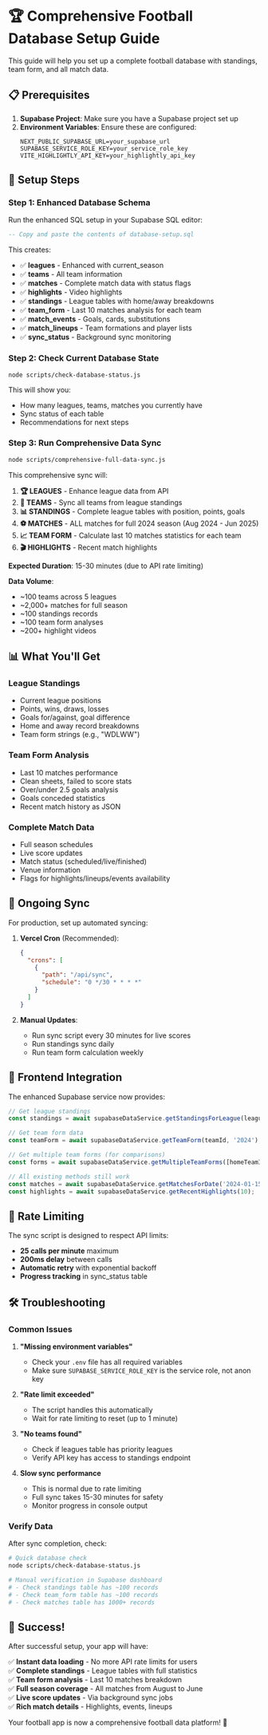 # 🏆 Comprehensive Football Database Setup Guide

This guide will help you set up a complete football database with standings, team form, and all match data.

## 📋 Prerequisites

1. **Supabase Project**: Make sure you have a Supabase project set up
2. **Environment Variables**: Ensure these are configured:
   ```
   NEXT_PUBLIC_SUPABASE_URL=your_supabase_url
   SUPABASE_SERVICE_ROLE_KEY=your_service_role_key  
   VITE_HIGHLIGHTLY_API_KEY=your_highlightly_api_key
   ```

## 🚀 Setup Steps

### Step 1: Enhanced Database Schema

Run the enhanced SQL setup in your Supabase SQL editor:

```sql
-- Copy and paste the contents of database-setup.sql
```

This creates:
- ✅ **leagues** - Enhanced with current_season
- ✅ **teams** - All team information  
- ✅ **matches** - Complete match data with status flags
- ✅ **highlights** - Video highlights
- ✅ **standings** - League tables with home/away breakdowns
- ✅ **team_form** - Last 10 matches analysis for each team
- ✅ **match_events** - Goals, cards, substitutions
- ✅ **match_lineups** - Team formations and player lists
- ✅ **sync_status** - Background sync monitoring

### Step 2: Check Current Database State

```bash
node scripts/check-database-status.js
```

This will show you:
- How many leagues, teams, matches you currently have
- Sync status of each table
- Recommendations for next steps

### Step 3: Run Comprehensive Data Sync

```bash
node scripts/comprehensive-full-data-sync.js
```

This comprehensive sync will:

1. **🏆 LEAGUES** - Enhance league data from API
2. **👥 TEAMS** - Sync all teams from league standings  
3. **📊 STANDINGS** - Complete league tables with position, points, goals
4. **⚽ MATCHES** - ALL matches for full 2024 season (Aug 2024 - Jun 2025)
5. **📈 TEAM FORM** - Calculate last 10 matches statistics for each team
6. **🎬 HIGHLIGHTS** - Recent match highlights

**Expected Duration**: 15-30 minutes (due to API rate limiting)

**Data Volume**:
- ~100 teams across 5 leagues
- ~2,000+ matches for full season
- ~100 standings records
- ~100 team form analyses
- ~200+ highlight videos

## 📊 What You'll Get

### League Standings
- Current league positions
- Points, wins, draws, losses
- Goals for/against, goal difference
- Home and away record breakdowns
- Team form strings (e.g., "WDLWW")

### Team Form Analysis
- Last 10 matches performance
- Clean sheets, failed to score stats
- Over/under 2.5 goals analysis
- Goals conceded statistics
- Recent match history as JSON

### Complete Match Data
- Full season schedules
- Live score updates
- Match status (scheduled/live/finished)
- Venue information
- Flags for highlights/lineups/events availability

## 🔄 Ongoing Sync

For production, set up automated syncing:

1. **Vercel Cron** (Recommended):
   ```json
   {
     "crons": [
       {
         "path": "/api/sync",
         "schedule": "0 */30 * * * *"
       }
     ]
   }
   ```

2. **Manual Updates**:
   - Run sync script every 30 minutes for live scores
   - Run standings sync daily
   - Run team form calculation weekly

## 🎯 Frontend Integration

The enhanced Supabase service now provides:

```typescript
// Get league standings
const standings = await supabaseDataService.getStandingsForLeague(leagueId, '2024');

// Get team form data
const teamForm = await supabaseDataService.getTeamForm(teamId, '2024');

// Get multiple team forms (for comparisons)
const forms = await supabaseDataService.getMultipleTeamForms([homeTeamId, awayTeamId]);

// All existing methods still work
const matches = await supabaseDataService.getMatchesForDate('2024-01-15');
const highlights = await supabaseDataService.getRecentHighlights(10);
```

## 🚨 Rate Limiting

The sync script is designed to respect API limits:
- **25 calls per minute** maximum
- **200ms delay** between calls  
- **Automatic retry** with exponential backoff
- **Progress tracking** in sync_status table

## 🛠️ Troubleshooting

### Common Issues

1. **"Missing environment variables"**
   - Check your `.env` file has all required variables
   - Make sure `SUPABASE_SERVICE_ROLE_KEY` is the service role, not anon key

2. **"Rate limit exceeded"**
   - The script handles this automatically
   - Wait for rate limiting to reset (up to 1 minute)

3. **"No teams found"**
   - Check if leagues table has priority leagues
   - Verify API key has access to standings endpoint

4. **Slow sync performance**
   - This is normal due to rate limiting
   - Full sync takes 15-30 minutes for safety
   - Monitor progress in console output

### Verify Data

After sync completion, check:

```bash
# Quick database check
node scripts/check-database-status.js

# Manual verification in Supabase dashboard
# - Check standings table has ~100 records
# - Check team_form table has ~100 records  
# - Check matches table has 1000+ records
```

## 🎉 Success!

After successful setup, your app will have:

✅ **Instant data loading** - No more API rate limits for users  
✅ **Complete standings** - League tables with full statistics  
✅ **Team form analysis** - Last 10 matches breakdown  
✅ **Full season coverage** - All matches from August to June  
✅ **Live score updates** - Via background sync jobs  
✅ **Rich match details** - Highlights, events, lineups  

Your football app is now a comprehensive football data platform! 🚀 